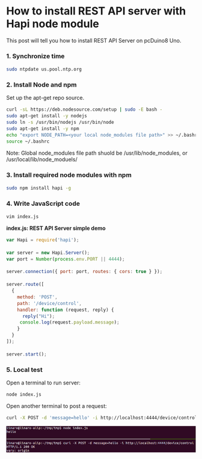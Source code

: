 # How to install REST API server with Hapi node module
This post will tell you how to install REST API Server on pcDuino8 Uno.

### 1. Synchronize time
```bash
sudo ntpdate us.pool.ntp.org
```

### 2. Install Node and npm

Set up the apt-get repo source.
```bash
curl -sL https://deb.nodesource.com/setup | sudo -E bash -
sudo apt-get install -y nodejs
sudo ln -s /usr/bin/nodejs /usr/bin/node
sudo apt-get install -y npm
echo "export NODE_PATH=<your local node_modules file path>" >> ~/.bashrc
source ~/.bashrc
```
Note: Global node_modules file path shuold be /usr/lib/node_modules, or /usr/local/lib/node_moduels/

### 3. Install required node modules with npm
```bash
sudo npm install hapi -g
```

### 4. Write JavaScript code
```bash
vim index.js
```
**index.js: REST API Server simple demo**
```js
var Hapi = require('hapi');

var server = new Hapi.Server();
var port = Number(process.env.PORT || 4444);

server.connection({ port: port, routes: { cors: true } });

server.route([
  {
    method: 'POST',
    path: '/device/control',
    handler: function (request, reply) {
      reply("Hi");
     console.log(request.payload.message);
    }
  }
]);

server.start();

```

### 5. Local test
Open a terminal to run server:
```bash
node index.js
```
Open another terminal to post a request:
```bash
curl -X POST -d 'message=hello' -i http://localhost:4444/device/control
```

![](../images/post.png)
